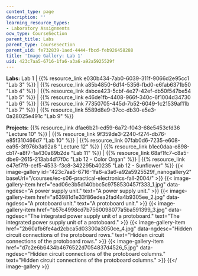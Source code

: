 ```yaml
---
content_type: page
description: ''
learning_resource_types:
- Laboratory Assignments
ocw_type: CourseSection
parent_title: Labs
parent_type: CourseSection
parent_uid: fe732839-1aed-4444-fbcd-feb926458288
title: 'Image Gallery: Lab 1'
uid: 423c7aa5-6716-1fa6-a3a6-a92a5925529f
---
```


**Labs:** Lab 1 | {{% resource_link e030b434-7ab0-6039-311f-9066d2e95cc1 "Lab 3" %}} | {{% resource_link a85b4850-6d14-5356-fbd0-e6fab6371b50 "Lab 4" %}} | {{% resource_link dabce423-5cbf-4e27-42ef-db50f547be54 "Lab 5" %}} | {{% resource_link e46de1fb-4408-966f-340c-6f1004d34730 "Lab 6" %}} | {{% resource_link 77350705-445d-7b52-6049-1c21539af11b "Lab 7" %}} | {{% resource_link 5589d8e9-37cc-db30-e5e3-0a28025e491c "Lab 9" %}}

**Projects:** {{% resource_link dfae6b21-ed59-6a72-f043-68e5453cfd36 "Lecture 10" %}} | {{% resource_link 9f359de3-2240-f274-db76-e85f310466d7 "Lab 10" %}} | {{% resource_link 07fab0d6-7235-e608-ea95-3f976b3a92a8 "Lecture 12" %}} | {{% resource_link b1ec0daa-e898-cb17-a8f7-1a430a89b2de "Lab 11" %}} | {{% resource_link 68af1fc7-c8a5-dbe9-2615-213ab4d17f0c "Lab 12 - Color Organ" %}} | {{% resource_link e47ef7f9-cef5-4533-f3c8-342295b40235 "Lab 12 - Sunflower" %}}
{{< image-gallery id="423c7aa5-6716-1fa6-a3a6-a92a5925529f_nanogallery2" baseUrl="/courses/ec-s06-practical-electronics-fall-2004/" >}}
{{< image-gallery-item href="ead06e3b5d140bbc5c9758530457f333_1.jpg" data-ngdesc="A power supply unit." text="A power supply unit." >}}
{{< image-gallery-item href="a63981d1e33f86edea2fad4a4b9305ee_2.jpg" data-ngdesc="A protoboard unit." text="A protoboard unit." >}}
{{< image-gallery-item href="b57c4998cd7b7560098077a5ba591399_3.jpg" data-ngdesc="The integrated power supply unit of a protoboard." text="The integrated power supply unit of a protoboard." >}}
{{< image-gallery-item href="2b60afb6fe4ad2cbca5d03300a3050ce_4.jpg" data-ngdesc="Hidden circuit connections of the protoboard rows." text="Hidden circuit connections of the protoboard rows." >}}
{{< image-gallery-item href="d7c2e6b6434b4676522d7054837d4526_5.jpg" data-ngdesc="Hidden circuit connections of the protoboard columns." text="Hidden circuit connections of the protoboard columns." >}}
{{</ image-gallery >}}